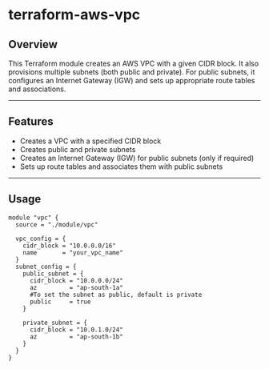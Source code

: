 # terraform-aws-vpc

## Overview

This Terraform module creates an AWS VPC with a given CIDR block. It also provisions multiple subnets (both public and private). For public subnets, it configures an Internet Gateway (IGW) and sets up appropriate route tables and associations.

---

## Features

- Creates a VPC with a specified CIDR block  
- Creates public and private subnets  
- Creates an Internet Gateway (IGW) for public subnets (only if required)  
- Sets up route tables and associates them with public subnets  

---

## Usage
```
module "vpc" {
  source = "./module/vpc"

  vpc_config = {
    cidr_block = "10.0.0.0/16"
    name       = "your_vpc_name"
  }
  subnet_config = {
    public_subnet = {
      cidr_block = "10.0.0.0/24"
      az         = "ap-south-1a"
      #To set the subnet as public, default is private
      public     = true
    }

    private_subnet = {
      cidr_block = "10.0.1.0/24"
      az         = "ap-south-1b"
    }
  }
}
```